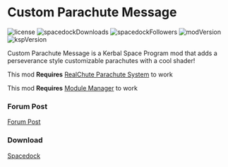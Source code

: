 # Custom Parachute Message

![license](https://img.shields.io/github/license/Icecovery/CustomParachuteMessage?style=for-the-badge)
![spacedockDownloads](http://img.shields.io/badge/dynamic/json?style=for-the-badge&?color=66adff&label=downloads&query=%24.downloads&suffix=+&url=https%3A%2F%2Fspacedock.info%2Fapi%2Fmod%2F2651)
![spacedockFollowers](http://img.shields.io/badge/dynamic/json?style=for-the-badge&?color=1ec92a&label=followers&query=%24.followers&suffix=+&url=https%3A%2F%2Fspacedock.info%2Fapi%2Fmod%2F2651)
![modVersion](https://img.shields.io/badge/dynamic/json?style=for-the-badge&?color=f2b02c&label=latest%20version&query=versions%5B%3A1%5D.friendly_version&url=https%3A%2F%2Fspacedock.info%2Fapi%2Fmod%2F2651)
![kspVersion](https://img.shields.io/badge/dynamic/json?style=for-the-badge&?color=c44221&label=Build%20for&prefix=KSP%20&query=versions%5B%3A1%5D.game_version&url=https%3A%2F%2Fspacedock.info%2Fapi%2Fmod%2F2651)

Custom Parachute Message is a Kerbal Space Program mod that adds a perseverance style customizable parachutes with a cool shader!

This mod **Requires** [RealChute Parachute System](https://forum.kerbalspaceprogram.com/index.php?/topic/52931-*) to work

This mod **Requires** [Module Manager](https://forum.kerbalspaceprogram.com/index.php?/topic/50533-*) to work

### Forum Post

[Forum Post](https://forum.kerbalspaceprogram.com/index.php?/topic/200770-*)

### Download

[Spacedock](https://spacedock.info/mod/2651)
